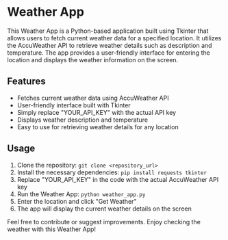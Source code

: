 # Weather App

This Weather App is a Python-based application built using Tkinter that allows users to fetch current weather data for a specified location. It utilizes the AccuWeather API to retrieve weather details such as description and temperature. The app provides a user-friendly interface for entering the location and displays the weather information on the screen.

## Features

- Fetches current weather data using AccuWeather API
- User-friendly interface built with Tkinter
- Simply replace "YOUR_API_KEY" with the actual API key
- Displays weather description and temperature
- Easy to use for retrieving weather details for any location

## Usage

1. Clone the repository: `git clone <repository_url>`
2. Install the necessary dependencies: `pip install requests tkinter`
3. Replace "YOUR_API_KEY" in the code with the actual AccuWeather API key
4. Run the Weather App: `python weather_app.py`
5. Enter the location and click "Get Weather"
6. The app will display the current weather details on the screen

Feel free to contribute or suggest improvements. Enjoy checking the weather with this Weather App!

